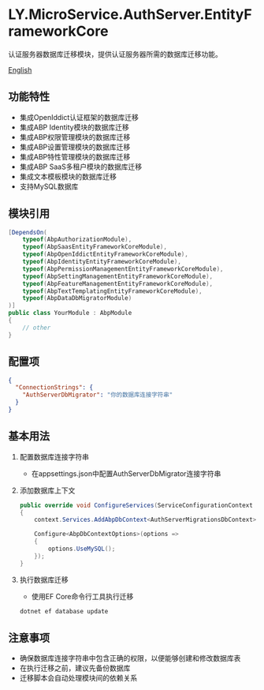 # LY.MicroService.AuthServer.EntityFrameworkCore

认证服务器数据库迁移模块，提供认证服务器所需的数据库迁移功能。

[English](./README.EN.md)

## 功能特性

* 集成OpenIddict认证框架的数据库迁移
* 集成ABP Identity模块的数据库迁移
* 集成ABP权限管理模块的数据库迁移
* 集成ABP设置管理模块的数据库迁移
* 集成ABP特性管理模块的数据库迁移
* 集成ABP SaaS多租户模块的数据库迁移
* 集成文本模板模块的数据库迁移
* 支持MySQL数据库

## 模块引用

```csharp
[DependsOn(
    typeof(AbpAuthorizationModule),
    typeof(AbpSaasEntityFrameworkCoreModule),
    typeof(AbpOpenIddictEntityFrameworkCoreModule),
    typeof(AbpIdentityEntityFrameworkCoreModule),
    typeof(AbpPermissionManagementEntityFrameworkCoreModule),
    typeof(AbpSettingManagementEntityFrameworkCoreModule),
    typeof(AbpFeatureManagementEntityFrameworkCoreModule),
    typeof(AbpTextTemplatingEntityFrameworkCoreModule),
    typeof(AbpDataDbMigratorModule)
)]
public class YourModule : AbpModule
{
    // other
}
```

## 配置项

```json
{
  "ConnectionStrings": {
    "AuthServerDbMigrator": "你的数据库连接字符串"
  }
}
```

## 基本用法

1. 配置数据库连接字符串
   * 在appsettings.json中配置AuthServerDbMigrator连接字符串

2. 添加数据库上下文
   ```csharp
   public override void ConfigureServices(ServiceConfigurationContext context)
   {
       context.Services.AddAbpDbContext<AuthServerMigrationsDbContext>();

       Configure<AbpDbContextOptions>(options =>
       {
           options.UseMySQL();
       });
   }
   ```

3. 执行数据库迁移
   * 使用EF Core命令行工具执行迁移
   ```bash
   dotnet ef database update
   ```

## 注意事项

* 确保数据库连接字符串中包含正确的权限，以便能够创建和修改数据库表
* 在执行迁移之前，建议先备份数据库
* 迁移脚本会自动处理模块间的依赖关系
